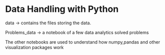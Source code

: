 # Data Handling with Python
data -> contains the files storing the data. 

Problems_data -> a notebook of a few data analytics solved problems

The other notebooks are used to understand how numpy,pandas and other visualization packages work
